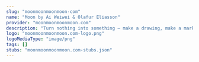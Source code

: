 ```yaml
---
slug: "moonmoonmoonmoon-com"
name: "Moon by Ai Weiwei & Olafur Eliasson"
provider: "moonmoonmoonmoon.com"
description: "Turn nothing into something – make a drawing, make a mark."
logo: "moonmoonmoonmoon.com-logo.png"
logoMediaType: "image/png"
tags: []
stubs: "moonmoonmoonmoon.com-stubs.json"
---
```

